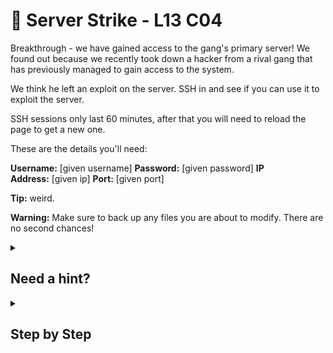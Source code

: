 # 🏹 Server Strike - L13 C04

Breakthrough - we have gained access to the gang's primary server! We found out because we recently took down a hacker from a rival gang that has previously managed to gain access to the system.

We think he left an exploit on the server. SSH in and see if you can use it to exploit the server.

SSH sessions only last 60 minutes, after that you will need to reload the page to get a new one.

These are the details you'll need:

**Username:** [given username] **Password:** [given password] **IP Address:** [given ip] **Port:** [given port]

**Tip:** weird.

**Warning:** Make sure to back up any files you are about to modify. There are no second chances!

<details><summary>

## Need a hint?</summary>

```txt
💡 Hint: Always easier to work on your own machine
```

</details>

<details><summary>

## Step by Step</summary>

- Run the following commands
- `sudo scp -v -P [port] username@ip:/home/a2CJ7rXU8B/.../weird /any/directory/on/your/host/computer`
  - Type the given password in
- `sudo useradd user`
- `su user`
- Navigate to the directory you sent the program file to
  - `chmod +x weird`
  - Run `./weird`
- Running this program should give you the flag

`flag: 6pas0apcxasd7aswzzsapzla`

</details>
